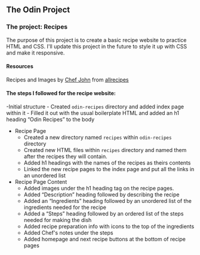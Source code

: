 ## The Odin Project 

### The project: Recipes

The purpose of this project is to create a basic recipe website to practice HTML and CSS.
I'll update this project in the future to style it up with CSS and make it responsive.

#### Resources 
Recipes and Images by [Chef John](https://www.allrecipes.com/cook/foodwisheswithchefjohn/) from [allrecipes](https://www.allrecipes.com/)

#### The steps I followed for the recipe website:

-Initial structure
    - Created `odin-recipes` directory and added index page within it
    -  Filled it out with the usual boilerplate HTML and added an h1 heading “Odin Recipes” to the body
- Recipe Page 
    - Created a new directory named `recipes` within `odin-recipes` directory
    - Created new HTML files within `recipes` directory and named them after the recipes they will contain. 
    - Added h1 headings with the names of the recipes ​as theirs contents
    - Linked the new recipe pages to the index page and put all the links in an unordered list
- Recipe Page Content
    - Added images under the h1 heading tag on the recipe pages.
    - Added “Description” heading followed by describing the recipe 
    - Added an “Ingredients” heading followed by an unordered list of the ingredients needed for the recipe 
    - Added a “Steps” heading followed by an ordered list of the steps needed for making the dish
    - Added recipe preparation info with icons to the top of the ingredients
    - Added Chef's notes under the steps 
    - Added homepage and next recipe buttons at the bottom of recipe pages 